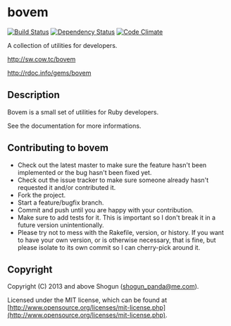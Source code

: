 # bovem

[![Build Status](https://secure.travis-ci.org/ShogunPanda/bovem.png?branch=master)](http://travis-ci.org/ShogunPanda/bovem)
[![Dependency Status](https://gemnasium.com/ShogunPanda/bovem.png?travis)](https://gemnasium.com/ShogunPanda/bovem)
[![Code Climate](https://codeclimate.com/github/ShogunPanda/bovem.png)](https://codeclimate.com/github/ShogunPanda/bovem)

A collection of utilities for developers.

http://sw.cow.tc/bovem

http://rdoc.info/gems/bovem

## Description

Bovem is a small set of utilities for Ruby developers.

See the documentation for more informations.

## Contributing to bovem

* Check out the latest master to make sure the feature hasn't been implemented or the bug hasn't been fixed yet.
* Check out the issue tracker to make sure someone already hasn't requested it and/or contributed it.
* Fork the project.
* Start a feature/bugfix branch.
* Commit and push until you are happy with your contribution.
* Make sure to add tests for it. This is important so I don't break it in a future version unintentionally.
* Please try not to mess with the Rakefile, version, or history. If you want to have your own version, or is otherwise necessary, that is fine, but please isolate to its own commit so I can cherry-pick around it.

## Copyright

Copyright (C) 2013 and above Shogun (shogun_panda@me.com).

Licensed under the MIT license, which can be found at [http://www.opensource.org/licenses/mit-license.php](http://www.opensource.org/licenses/mit-license.php).
